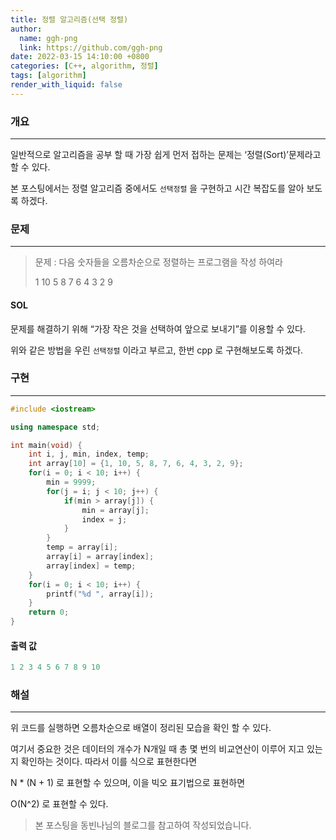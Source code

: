 ```yaml
---
title: 정렬 알고리즘(선택 정렬)
author: 
  name: ggh-png
  link: https://github.com/ggh-png
date: 2022-03-15 14:10:00 +0800
categories: [C++, algorithm, 정렬]
tags: [algorithm]
render_with_liquid: false
---
```



### 개요

---

일반적으로 알고리즘을 공부 할 때 가장 쉽게 먼저 접하는 문제는 ‘정렬(Sort)’문제라고 할 수 있다. 

본 포스팅에서는 정렬 알고리즘 중에서도 `선택정렬` 을 구현하고 시간 복잡도를 알아 보도록 하겠다.

### 문제

---

> 문제 : 다음 숫자들을 오름차순으로 정렬하는 프로그램을 작성 하여라
> 
> 
> 1 10 5 8 7 6 4 3 2 9 
> 

#### SOL  

문제를 해결하기 위해  “가장 작은 것을 선택하여 앞으로 보내기”를 이용할 수 있다. 

위와 같은 방법을 우린 `선택정렬` 이라고 부르고, 한번 cpp 로 구현해보도록 하겠다.

### 구현

---

```cpp
#include <iostream>

using namespace std; 

int main(void) {
	int i, j, min, index, temp;
	int array[10] = {1, 10, 5, 8, 7, 6, 4, 3, 2, 9};
	for(i = 0; i < 10; i++) {
		min = 9999;
		for(j = i; j < 10; j++) {
			if(min > array[j]) {
				min = array[j];
				index = j;
			}
		}
		temp = array[i];
		array[i] = array[index];
		array[index] = temp;
	}
	for(i = 0; i < 10; i++) {
		printf("%d ", array[i]);
	}
	return 0;
}
```

#### 출력 값

```cpp
1 2 3 4 5 6 7 8 9 10
```

### 해설

---

위 코드를 실행하면 오름차순으로 배열이 정리된 모습을 확인 할 수 있다. 

여기서 중요한 것은 데이터의 개수가  N개일 때 총 몇 번의 비교연산이 이루어 지고 있는지 확인하는 것이다.  따라서 이를 식으로 표현한다면 

N * (N + 1) 로 표현할 수 있으며, 이을 빅오 표기법으로 표현하면 

O(N^2) 로 표현할 수 있다.


> 본 포스팅을 동빈나님의 블로그를 참고하여 작성되었습니다.   


